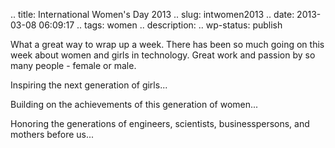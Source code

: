 .. title: International Women's Day 2013
.. slug: intwomen2013
.. date: 2013-03-08 06:09:17
.. tags: women
.. description: 
.. wp-status: publish

<html><body><p>What a great way to wrap up a week. There has been so much going on this week about women and girls in technology. Great work and passion by so many people - female or male.

Inspiring the next generation of girls...

Building on the achievements of this generation of women...

Honoring the generations of engineers, scientists, businesspersons, and mothers before us...</p></body></html>